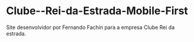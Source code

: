 # Clube--Rei-da-Estrada-Mobile-First

Site desenvolvidor por Fernando Fachin para a empresa Clube Rei da estrada.
